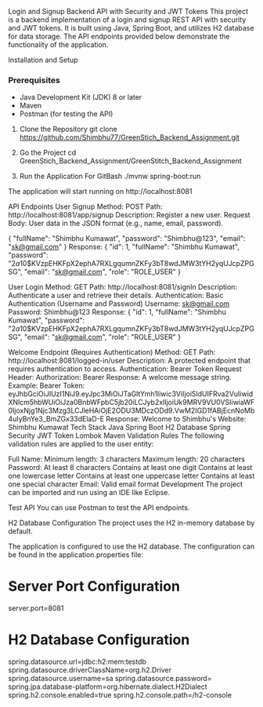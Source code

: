 Login and Signup Backend API with Security and JWT Tokens
This project is a backend implementation of a login and signup REST API with security and JWT tokens. It is built using Java, Spring Boot, and utilizes H2 database for data storage. The API endpoints provided below demonstrate the functionality of the application.

Installation and Setup
### Prerequisites
- Java Development Kit (JDK) 8 or later
- Maven
- Postman (for testing the API)
1. Clone the Repository
git clone https://github.com/Shimbhu77/GreenStich_Backend_Assignment.git
2. Go the Project
cd GreenStich_Backend_Assignment/GreenStitch_Backend_Assignment

3. Run the Application
For GitBash
./mvnw spring-boot:run

The application will start running on http://localhost:8081

API Endpoints
User Signup
Method: POST
Path: http://localhost:8081/app/signup
Description: Register a new user.
Request Body: User data in the JSON format (e.g., name, email, password).

{
  "fullName": "Shimbhu Kumawat",
  "password": "Shimbhu@123",
  "email": "sk@gmail.com"
}
Response:
{
    "id": 1,
    "fullName": "Shimbhu Kumawat",
    "password": "$2a$10$KVzpEHKFpX2ephA7RXLgqumnZKFy3bT8wdJMW3tYH2yqUJcpZPGSG",
    "email": "sk@gmail.com",
    "role": "ROLE_USER"
}

User Login
Method: GET
Path: http://localhost:8081/signIn
Description: Authenticate a user and retrieve their details.
Authentication: Basic Authentication (Username and Password)
Username: sk@gmail.com
Password: Shimbhu@123
Response:
{
    "id": 1,
    "fullName": "Shimbhu Kumawat",
    "password": "$2a$10$KVzpEHKFpX2ephA7RXLgqumnZKFy3bT8wdJMW3tYH2yqUJcpZPGSG",
    "email": "sk@gmail.com",
    "role": "ROLE_USER"
}

Welcome Endpoint (Requires Authentication)
Method: GET
Path: http://localhost:8081/logged-in/user
Description: A protected endpoint that requires authentication to access.
Authentication: Bearer Token
Request Header:
Authorization: Bearer
Response: A welcome message string.
Example:
Bearer Token: eyJhbGciOiJIUzI1NiJ9.eyJpc3MiOiJTaGltYmh1Iiwic3ViIjoiSldUIFRva2VuIiwidXNlcm5hbWUiOiJza0BnbWFpbC5jb20iLCJyb2xlIjoiUk9MRV9VU0VSIiwiaWF0IjoxNjg1Njc3Mzg3LCJleHAiOjE2ODU3MDczODd9.VwM2IGD1fABjEcnNoMb4uIyBnYe3_BmZGx33dElaD-E
Response: Welcome to Shimbhu's Website: Shimbhu Kumawat
Tech Stack
Java
Spring Boot
H2 Database
Spring Security
JWT Token
Lombok
Maven
Validation Rules
The following validation rules are applied to the user entity:

Full Name:
Minimum length: 3 characters
Maximum length: 20 characters
Password:
At least 8 characters
Contains at least one digit
Contains at least one lowercase letter
Contains at least one uppercase letter
Contains at least one special character
Email:
Valid email format
Development
The project can be imported and run using an IDE like Eclipse.

Test API
You can use Postman to test the API endpoints.

H2 Database Configuration
The project uses the H2 in-memory database by default.

The application is configured to use the H2 database. The configuration can be found in the application.properties file:

# Server Port Configuration
server.port=8081

# H2 Database Configuration
spring.datasource.url=jdbc:h2:mem:testdb
spring.datasource.driverClassName=org.h2.Driver
spring.datasource.username=sa
spring.datasource.password=
spring.jpa.database-platform=org.hibernate.dialect.H2Dialect
spring.h2.console.enabled=true
spring.h2.console.path=/h2-console
